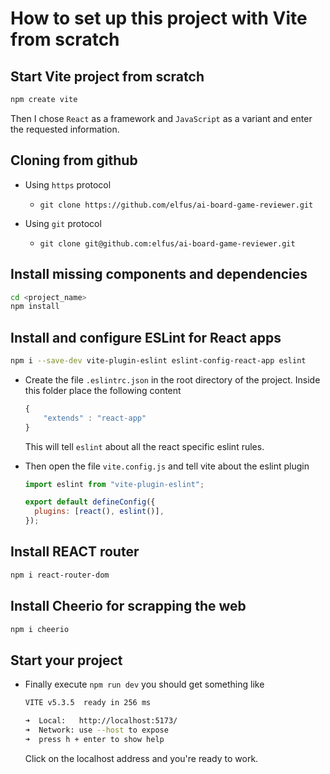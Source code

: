 # How to set up this project with Vite from scratch

## Start Vite project from scratch

```bash
npm create vite
```

Then I chose `React` as a framework and `JavaScript` as a variant and enter the requested information.

## Cloning from github

- Using `https` protocol

  - `git clone https://github.com/elfus/ai-board-game-reviewer.git`

- Using `git` protocol
  - `git clone git@github.com:elfus/ai-board-game-reviewer.git`

## Install missing components and dependencies

```bash
cd <project_name>
npm install
```

## Install and configure ESLint for React apps

```bash
npm i --save-dev vite-plugin-eslint eslint-config-react-app eslint
```

- Create the file `.eslintrc.json` in the root directory of the project.
  Inside this folder place the following content
  ```js
  {
      "extends" : "react-app"
  }
  ```
  This will tell `eslint` about all the react specific eslint rules.
- Then open the file `vite.config.js` and tell vite about the eslint plugin

  ```js
  import eslint from "vite-plugin-eslint";

  export default defineConfig({
    plugins: [react(), eslint()],
  });
  ```

## Install REACT router

```bash
npm i react-router-dom
```

## Install Cheerio for scrapping the web

```bash
npm i cheerio
```

## Start your project

- Finally execute `npm run dev` you should get something like

  ```bash
  VITE v5.3.5  ready in 256 ms

  ➜  Local:   http://localhost:5173/
  ➜  Network: use --host to expose
  ➜  press h + enter to show help
  ```

  Click on the localhost address and you're ready to work.
